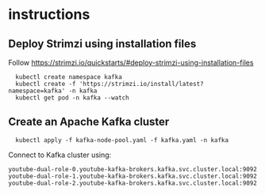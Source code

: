# instructions

## Deploy Strimzi using installation files

Follow https://strimzi.io/quickstarts/#deploy-strimzi-using-installation-files

```shell
  kubectl create namespace kafka
  kubectl create -f 'https://strimzi.io/install/latest?namespace=kafka' -n kafka
  kubectl get pod -n kafka --watch
```

## Create an Apache Kafka cluster

```shell
  kubectl apply -f kafka-node-pool.yaml -f kafka.yaml -n kafka
```

Connect to Kafka cluster using:

```text
youtube-dual-role-0.youtube-kafka-brokers.kafka.svc.cluster.local:9092
youtube-dual-role-1.youtube-kafka-brokers.kafka.svc.cluster.local:9092
youtube-dual-role-2.youtube-kafka-brokers.kafka.svc.cluster.local:9092
```
